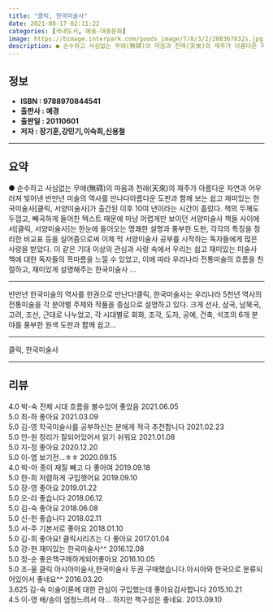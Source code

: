 ```yaml
---
title: "클릭, 한국미술사"
date: 2021-08-17 02:11:22
categories: [국내도서, 예술-대중문화]
image: https://bimage.interpark.com/goods_image/7/8/3/2/208367832s.jpg
description: ● 순수하고 사심없는 무애(無碍)의 마음과 천래(天來)의 재주가 아름다운 자연과 어우러져 빚어낸 반만년 미술의 역사를 만나다아름다운 도판과 함께 보는 쉽고 재미있는 한국미술사[클릭, 서양미술사]가 출간된 이후 10여 년이라는 시간이 흘렀다. 책의 두께도 두껍고, 빼곡하게 들어찬 텍스트
---
```


## **정보**

- **ISBN : 9788970844541**
- **출판사 : 예경**
- **출판일 : 20110601**
- **저자 : 장기훈,강민기,이숙희,신용철**

------



## **요약**

●  순수하고 사심없는 무애(無碍)의 마음과 천래(天來)의 재주가 아름다운 자연과 어우러져 빚어낸 반만년 미술의 역사를 만나다아름다운 도판과 함께 보는 쉽고 재미있는 한국미술사[클릭, 서양미술사]가 출간된 이후 10여 년이라는 시간이 흘렀다. 책의 두께도 두껍고, 빼곡하게 들어찬 텍스트 때문에 마냥 어렵게만 보이던 서양미술사 책들 사이에서[클릭, 서양미술사]는 한눈에 들어오는 명쾌한 설명과 풍부한 도판, 각각의 특징을 정리한 비교표 등을 실어줌으로써 이제 막 서양미술사 공부를 시작하는 독자들에게 많은 사랑을 받았다. 이 같은 기대 이상의 관심과 사랑 속에서 우리는 쉽고 재미있는 미술사 책에 대한 독자들의 목마름을 느낄 수 있었고, 이에 따라 우리나라 전통미술의 흐름을 친절하고, 재미있게 설명해주는 한국미술사 ...

------

반만년 한국미술의 역사를 한권으로 만난다!클릭, 한국미술사는 우리나라 5천년 역사의 전통미술을 각 분야별 주제와 작품을 중심으로 설명하고 있다. 크게 선사, 삼국, 남북국, 고려, 조선, 근대로 나누었고, 각 시대별로 회화, 조각, 도자, 공예, 건축, 석조의 6개 분야를 풍부한 원색 도판과 함께 쉽고... 

------


클릭, 한국미술사 

------


## **리뷰** 

4.0 박-숙 전체 시대 흐름을 볼수있어 좋았음 2021.06.05 <br/>5.0 최-하 좋아요 2021.03.09 <br/>5.0 김-영 학국미술사를 공부하신는 분에게 적극 추천합니다 2021.02.23 <br/>5.0 안-원 정리가 잘되어있어서 읽기 쉬워요 2021.01.08 <br/>5.0 지-정 좋아요 2020.12.20 <br/>5.0 이-엽 보기전...ㅎㅎ 2020.09.15 <br/>4.0 박-아 종이 재질 빼고 다 좋아여 2019.09.18 <br/>5.0 한-희 저렴하게 구입햇어요   2019.09.10 <br/>5.0 장-영 좋아요 2019.01.22 <br/>5.0 오-라 좋습니다
 2018.06.12 <br/>5.0 김-숙 좋아요 2018.06.08 <br/>5.0 신-헌 좋습니다 2018.02.11 <br/>5.0 서-주 기본서로 좋아요 2018.01.10 <br/>5.0 김-희 좋아요! 클릭시리즈는 다 좋아요 2017.01.04 <br/>5.0 강-현 재미있는 한국미술사^^ 2016.12.08 <br/>5.0 정-순 좋은책구매하게되어좋아요 2016.10.05 <br/>5.0 조-울 클릭 아시아미술사,한국미술사 두권 구매했습니다.아시아와 한국으로 분류되어있어서 좋네요^^ 2016.03.20 <br/>3.625 김-숙 미술이론에 대한 관심이 구입했는데 좋아요감사합니다 2015.10.21 <br/>4.5 이-영 배/송이  엄청느려서 아... 하지만 책구성은 좋네요. 2013.09.10 <br/>
